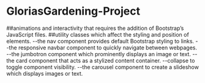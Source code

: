 # GloriasGardening-Project
##animations and interactivity that requires the addition of Bootstrap’s JavaScript files.
##utility classes which affect the styling and position of elements.
--the nav component provides default Bootstrap styling to links.
--the responsive navbar component to quickly navigate between webpages.
--the jumbotron component which prominently displays an image or text.
--the card component that acts as a stylized content container.
--collapse to toggle component visibility.
--the carousel component to create a slideshow which displays images or text.

